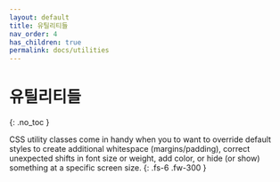 ```yaml
---
layout: default
title: 유틸리티들
nav_order: 4
has_children: true
permalink: docs/utilities
---
```


# 유틸리티들
{: .no_toc }

CSS utility classes come in handy when you to want to override default styles to create additional whitespace (margins/padding), correct unexpected shifts in font size or weight, add color, or hide (or show) something at a specific screen size.
{: .fs-6 .fw-300 }
